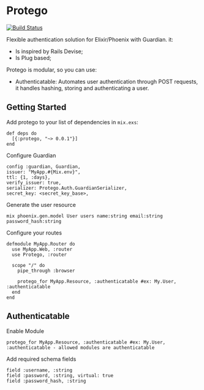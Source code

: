 # Protego
[![Build Status](https://travis-ci.org/plus-eg/protego.svg?branch=master)](https://travis-ci.org/plus-eg/protego)

Flexible authentication solution for Elixir/Phoenix with Guardian. it:

* Is inspired by Rails Devise;
* Is Plug based;

Protego is modular, so you can use:

* Authenticatable: Automates user authentication through POST requests, it 
handles hashing, storing and authenticating a user.

## Getting Started 
  
Add protego to your list of dependencies in `mix.exs`:

    def deps do
      [{:protego, "~> 0.0.1"}]
    end

Configure Guardian

    config :guardian, Guardian,
    issuer: "MyApp.#{Mix.env}",
    ttl: {1, :days},
    verify_issuer: true,
    serializer: Protego.Auth.GuardianSerializer,
    secret_key: <secret_key_base>,

Generate the user resource

    mix phoenix.gen.model User users name:string email:string password_hash:string

Configure your routes

    defmodule MyApp.Router do
      use MyApp.Web, :router
      use Protego, :router

      scope "/" do
        pipe_through :browser

        protego_for MyApp.Resource, :authenticatable #ex: My.User, :authenticatable
      end
    end

## Authenticatable

Enable Module

    protego_for MyApp.Resource, :authenticatable #ex: My.User, :authenticatable - allowed modules are authenticatable

Add required schema fields

    field :username, :string
    field :password, :string, virtual: true
    field :password_hash, :string

